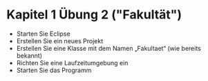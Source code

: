 # Kapitel 1 Übung 2 ("Fakultät")

- Starten Sie Eclipse
- Erstellen Sie ein neues Projekt
- Erstellen Sie eine Klasse mit dem Namen „Fakultaet“ (wie bereits bekannt)
- Richten Sie eine Laufzeitumgebung ein
- Starten Sie das Programm
